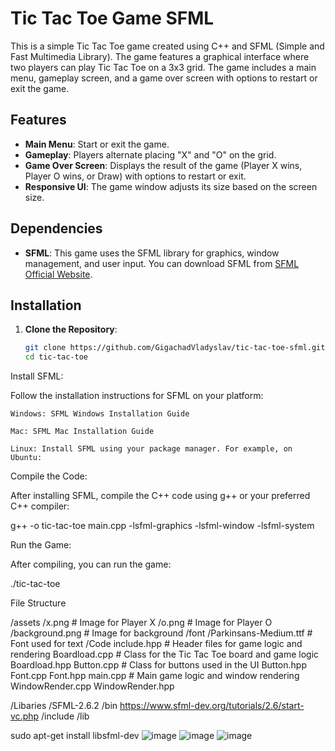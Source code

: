 # Tic Tac Toe Game SFML

This is a simple Tic Tac Toe game created using C++ and SFML (Simple and Fast Multimedia Library). The game features a graphical interface where two players can play Tic Tac Toe on a 3x3 grid. The game includes a main menu, gameplay screen, and a game over screen with options to restart or exit the game.

## Features

- **Main Menu**: Start or exit the game.
- **Gameplay**: Players alternate placing "X" and "O" on the grid.
- **Game Over Screen**: Displays the result of the game (Player X wins, Player O wins, or Draw) with options to restart or exit.
- **Responsive UI**: The game window adjusts its size based on the screen size.

## Dependencies

- **SFML**: This game uses the SFML library for graphics, window management, and user input. You can download SFML from [SFML Official Website](https://www.sfml-dev.org/download.php).

## Installation

1. **Clone the Repository**:

   ```bash
   git clone https://github.com/GigachadVladyslav/tic-tac-toe-sfml.git
   cd tic-tac-toe

Install SFML:

Follow the installation instructions for SFML on your platform:

    Windows: SFML Windows Installation Guide

    Mac: SFML Mac Installation Guide

    Linux: Install SFML using your package manager. For example, on Ubuntu:

Compile the Code:

After installing SFML, compile the C++ code using g++ or your preferred C++ compiler:

g++ -o tic-tac-toe main.cpp -lsfml-graphics -lsfml-window -lsfml-system

Run the Game:

After compiling, you can run the game:

./tic-tac-toe

File Structure

/assets
    /x.png                # Image for Player X
    /o.png                # Image for Player O
    /background.png       # Image for background
/font
    /Parkinsans-Medium.ttf  # Font used for text
/Code
    include.hpp           # Header files for game logic and rendering
    Boardload.cpp          # Class for the Tic Tac Toe board and game logic
    Boardload.hpp
    Button.cpp             # Class for buttons used in the UI
    Button.hpp
    Font.cpp
    Font.hpp
    main.cpp               # Main game logic and window rendering
    WindowRender.cpp
    WindowRender.hpp

/Libaries
    /SFML-2.6.2
      /bin       https://www.sfml-dev.org/tutorials/2.6/start-vc.php
      /include
      /lib


sudo apt-get install libsfml-dev
![image](https://github.com/user-attachments/assets/f43fe279-a82d-4c97-872d-e0cb7e80ab58)
![image](https://github.com/user-attachments/assets/62597ccf-1c11-4205-ac00-fd74246e9e2d)
![image](https://github.com/user-attachments/assets/6a26c000-ba19-4b26-bc66-5bad6de9dcb4)
